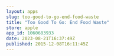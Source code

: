 ```yaml
---
layout: apps
slug: too-good-to-go-end-food-waste
title: "Too Good To Go: End Food Waste"
store: apple
app_id: 1060683933
date: 2023-08-21T16:37:49Z
published: 2015-12-08T16:11:45Z
---
```

